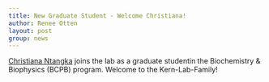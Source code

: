 ```yaml
---
title: New Graduate Student - Welcome Christiana!
author: Renee Otten
layout: post
group: news
---
```


<a href="/member/#Christiana+Ntangka">Christiana Ntangka</a> joins the lab as a graduate studentin the Biochemistry & Biophysics (BCPB) program. Welcome to the Kern-Lab-Family!
